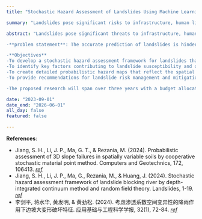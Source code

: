 ```yaml
---
title: "Stochastic Hazard Assessment of Landslides Using Machine Learning and AI-Driven Techniques for Enhanced Predictive Modeling and Risk Evaluation"

summary: "Landslides pose significant risks to infrastructure, human lives, and the environment, making accurate hazard assessment critical for disaster prevention and mitigation. Traditional methods often struggle with the inherent uncertainties in geological conditions, rainfall patterns, and slope characteristics. This proposal aims to develop a comprehensive stochastic hazard assessment framework that leverages machine learning and AI-driven techniques to improve predictive modeling accuracy and risk evaluation for landslides."

abstract: "Landslides pose significant threats to infrastructure, human safety, and the environment, especially in regions characterized by steep terrain and unstable soil conditions. Traditional methods of assessing landslide hazards often rely on simplified models that may not fully capture the complex interactions and uncertainties inherent in geotechnical systems. The proposed research aims to develop a stochastic hazard assessment framework for landslides, utilizing large deformation analysis to model the complex soil behaviors and deformation mechanisms under various loading conditions. By incorporating a stochastic approach, this study will account for uncertainties in soil properties and external factors, providing a more robust and comprehensive assessment of landslide risks.

-**problem statement**: The accurate prediction of landslides is hindered by uncertainties associated with soil properties, environmental factors, and complex interactions within slope systems. Current deterministic approaches often fail to adequately capture the nonlinear and large-scale deformations that occur during landslides. This results in either overly conservative or insufficiently predictive hazard assessments. Large deformation analysis provides an advanced modeling framework that can capture significant changes in soil behavior over time, including the development of shear zones and large-scale displacements. A stochastic approach combined with LDA can provide a more realistic representation of the uncertainties and mechanisms involved in landslide events, leading to improved hazard assessments.

-**Objectives**
-To develop a stochastic hazard assessment framework for landslides that incorporates large deformation analysis to capture complex soil deformation behaviors.
-To identify key factors contributing to landslide susceptibility and quantify their uncertainties using probabilistic approaches.
-To create detailed probabilistic hazard maps that reflect the spatial variability and uncertainties in landslide-prone regions.
-To provide recommendations for landslide risk management and mitigation based on the results of the stochastic hazard assessmeTo enhance risk assessment and decision-making processes in geotechnical engineering by combining uncertainty quantification with data-driven insights.

-The proposed research will span over three years with a budget allocated for equipment, personnel, and field testing. A detailed budget breakdown and timeline will be provided upon request."

date: "2023-09-01"
date_end: "2026-06-01"
all_day: false
featured: false

---
```


**References**:
- Jiang, S. H., Li, J. P., Ma, G. T., & Rezania, M. (2024). Probabilistic assessment of 3D slope failures in spatially variable soils by cooperative stochastic material point method. Computers and Geotechnics, 172, 106413. [_ref_](https://doi.org/10.1016/j.compgeo.2024.106413) 
- Jiang, S. H., Li, J. P., Ma, G., Rezania, M., & Huang, J. (2024). Stochastic hazard assessment framework of landslide blocking river by depth-integrated continuum method and random field theory. Landslides, 1-19. [_ref_](https://doi.org/10.1007/s10346-024-02347-0) 
- 李剑平, 蒋水华, 黄发明, & 黄劲松. (2024). 考虑渗透系数空间变异性的降雨作用下边坡大变形破坏特征. 应用基础与工程科学学报, 32(1), 72-84. [_ref_](http://www.jbse.net/article/doi/10.16058/j.issn.1005-0930.2024.01.005) 


